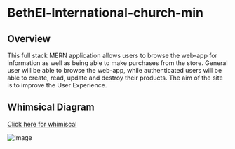 # BethEl-International-church-min
## Overview

This full stack MERN application allows users to browse the web-app for information as well as being able to make purchases from the store.
General user will be able to browse the web-app, while authenticated users will be able to create, read, update and destroy their products. The aim of the site is to improve the User Experience.

## Whimsical Diagram

[Click here for whimiscal](https://whimsical.com/bethel-church-ministry-LvNnRwWKiXBiZzBgX6JbCY)

![image](https://user-images.githubusercontent.com/76439400/121168922-7954ab00-c821-11eb-9717-a804e8d602e3.png)

